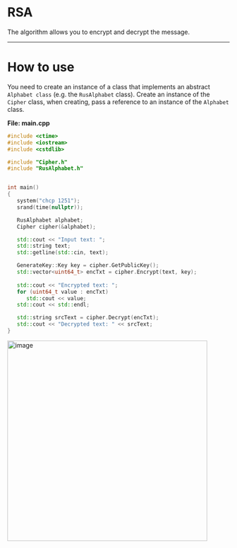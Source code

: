 # RSA

The algorithm allows you to encrypt and decrypt the message.

***
# How to use

You need to create an instance of a class that implements an abstract `Alphabet class` (e.g. the `RusAlphabet` class).
Create an instance of the `Cipher` class, when creating, pass a reference to an instance of the `Alphabet` class.

**File: main.cpp**
```c++
#include <ctime>
#include <iostream>
#include <cstdlib>

#include "Cipher.h"
#include "RusAlphabet.h"


int main()
{
   system("chcp 1251");
   srand(time(nullptr));

   RusAlphabet alphabet;
   Cipher cipher(&alphabet);

   std::cout << "Input text: ";
   std::string text;
   std::getline(std::cin, text);

   GenerateKey::Key key = cipher.GetPublicKey();
   std::vector<uint64_t> encTxt = cipher.Encrypt(text, key);
   
   std::cout << "Encrypted text: ";
   for (uint64_t value : encTxt)
      std::cout << value;
   std::cout << std::endl;

   std::string srcText = cipher.Decrypt(encTxt);
   std::cout << "Decrypted text: " << srcText;
}
```

<img width="453" alt="image" src="https://user-images.githubusercontent.com/78900834/180651933-79be4949-b8c2-4529-98af-413cf3d91c20.png">
